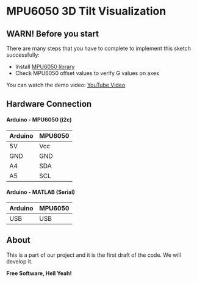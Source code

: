 # MPU6050 3D Tilt Visualization
## WARN! Before you start

There are many steps that you have to complete to implement this sketch successfully:
  - Install [MPU6050 library]
  - Check MPU6050 offset values to verify G values on axes
  
You can watch the demo video: [YouTube Video]

## Hardware Connection
#### Arduino - MPU6050 (i2c)

| Arduino | MPU6050 |
| ------ | ------ |
| 5V | Vcc |
| GND | GND |
| A4 | SDA |
| A5 | SCL |

#### Arduino - MATLAB (Serial)

| Arduino | MPU6050 |
| ------ | ------ |
| USB | USB |

About
----
This is a part of our project and it is the first draft of the code. We will develop it.


**Free Software, Hell Yeah!**

[MPU6050 library]: <https://github.com/jrowberg/i2cdevlib/tree/master/Arduino/MPU6050>
[YouTube Video]: <https://youtu.be/0MM6cKzimXs>
